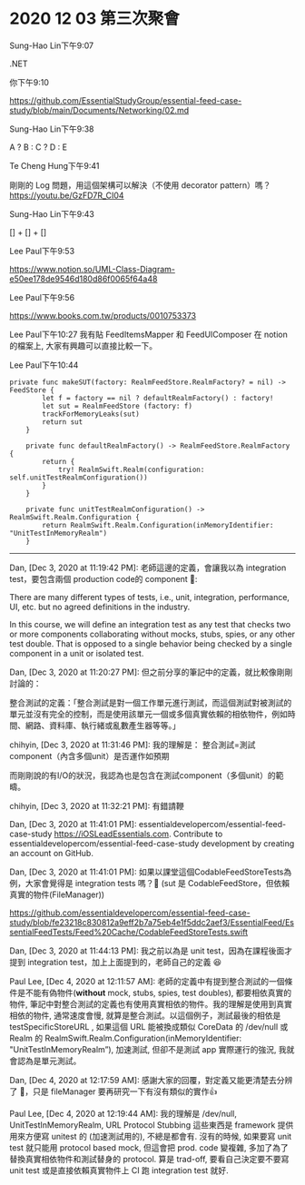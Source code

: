 # 2020 12 03 第三次聚會


Sung-Hao Lin下午9:07

.NET

你下午9:10

https://github.com/EssentialStudyGroup/essential-feed-case-study/blob/main/Documents/Networking/02.md

Sung-Hao Lin下午9:38

 A ? B : C ? D : E
 
Te Cheng Hung下午9:41

剛剛的 Log 問題，用這個架構可以解決（不使用 decorator pattern）嗎？https://youtu.be/GzFD7R_CI04

Sung-Hao Lin下午9:43

[] + [] + []


Lee Paul下午9:53

https://www.notion.so/UML-Class-Diagram-e50ee178de9546d180d86f0065f64a48

Lee Paul下午9:56

https://www.books.com.tw/products/0010753373

Lee Paul下午10:27
我有貼 FeedItemsMapper 和 FeedUIComposer 在 notion 的檔案上, 大家有興趣可以直接比較一下。


Lee Paul下午10:44

```
private func makeSUT(factory: RealmFeedStore.RealmFactory? = nil) -> FeedStore {
        let f = factory == nil ? defaultRealmFactory() : factory!
        let sut = RealmFeedStore (factory: f)
        trackForMemoryLeaks(sut)
        return sut
    }
    
    private func defaultRealmFactory() -> RealmFeedStore.RealmFactory {
        return {
            try! RealmSwift.Realm(configuration: self.unitTestRealmConfiguration())
        }
    }
    
    private func unitTestRealmConfiguration() -> RealmSwift.Realm.Configuration {
        return RealmSwift.Realm.Configuration(inMemoryIdentifier: "UnitTestInMemoryRealm")
    }
```

---

Dan, [Dec 3, 2020 at 11:19:42 PM]:
老師這邊的定義，會讓我以為 integration test，要包含兩個 production code的 component 🙈:

There are many different types of tests, i.e., unit, integration, performance, UI, etc. but no agreed definitions in the industry.

In this course, we will define an integration test as any test that checks two or more components collaborating without mocks, stubs, spies, or any other test double. That is opposed to a single behavior being checked by a single component in a unit or isolated test.

Dan, [Dec 3, 2020 at 11:20:27 PM]:
但之前分享的筆記中的定義，就比較像剛剛討論的：

整合測試的定義：「整合測試是對一個工作單元進行測試，而這個測試對被測試的單元並沒有完全的控制，而是使用該單元一個或多個真實依賴的相依物件，例如時間、網路、資料庫、執行緒或亂數產生器等等。」

chihyin, [Dec 3, 2020 at 11:31:46 PM]:
我的理解是：
整合測試=測試component（內含多個unit）是否運作如預期

而剛剛說的有I/O的狀況，我認為也是包含在測試component（多個unit）的範疇。

chihyin, [Dec 3, 2020 at 11:32:21 PM]:
有錯請鞭

Dan, [Dec 3, 2020 at 11:41:01 PM]:
essentialdevelopercom/essential-feed-case-study
https://iOSLeadEssentials.com. Contribute to essentialdevelopercom/essential-feed-case-study development by creating an account on GitHub.

Dan, [Dec 3, 2020 at 11:41:01 PM]:
如果以課堂這個CodableFeedStoreTests為例，大家會覺得是 integration tests 嗎？🤔  (sut 是 CodableFeedStore，但依賴真實的物件(FileManager))

https://github.com/essentialdevelopercom/essential-feed-case-study/blob/fe23218c830812a9eff2b7a75eb4e1f5ddc2aef3/EssentialFeed/EssentialFeedTests/Feed%20Cache/CodableFeedStoreTests.swift

Dan, [Dec 3, 2020 at 11:44:13 PM]:
我之前以為是 unit test，因為在課程後面才提到 integration test，加上上面提到的，老師自己的定義 😆

Paul Lee, [Dec 4, 2020 at 12:11:57 AM]:
老師的定義中有提到整合測試的一個條件是不能有偽物件(**without** mock, stubs, spies, test doubles), 都要相依真實的物件, 筆記中對整合測試的定義也有使用真實相依的物件。我的理解是使用到真實相依的物件, 通常速度會慢, 就算是整合測試。以這個例子，測試最後的相依是 testSpecificStoreURL , 如果這個 URL 能被換成類似 CoreData 的 /dev/null 或 Realm 的 RealmSwift.Realm.Configuration(inMemoryIdentifier: "UnitTestInMemoryRealm”), 加速測試, 但卻不是測試 app 實際運行的強況, 我就會認為是單元測試。

Dan, [Dec 4, 2020 at 12:17:59 AM]:
感謝大家的回覆，對定義又能更清楚去分辨了 🙏，只是 fileManager 要再研究一下有沒有類似的實作👍

Paul Lee, [Dec 4, 2020 at 12:19:44 AM]:
我的理解是 /dev/null, UnitTestInMemoryRealm, URL Protocol Stubbing 這些東西是 framework 提供用來方便寫 unitest 的 (加速測試用的), 不總是都會有. 沒有的時候, 如果要寫 unit test 就只能用 protocol based mock, 但這會把 prod. code 變複雜, 多加了為了替換真實相依物件和測試替身的 protocol. 算是 trad-off, 要看自己決定要不要寫 unit test 或是直接依賴真實物件上 CI 跑 integration test 就好.
